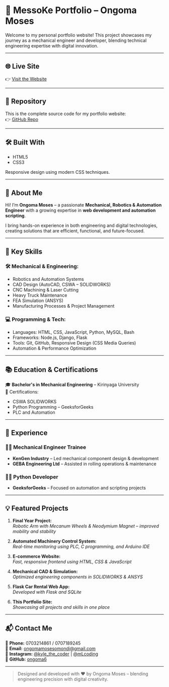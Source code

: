 # 🚀 MessoKe Portfolio – Ongoma Moses

Welcome to my personal portfolio website! This project showcases my journey as a mechanical engineer and developer, blending technical engineering expertise with digital innovation.

---

## 🌐 Live Site

👉 [Visit the Website](https://ongomaportfolio.netlify.app/)

---

## 📁 Repository

This is the complete source code for my portfolio website:  
👉 [GitHub Repo](https://github.com/Ongoma6/MessoKe_Portfolio)

---

## 🛠️ Built With

- HTML5  
- CSS3  

Responsive design using modern CSS techniques.

---

## 👤 About Me

Hi! I’m **Ongoma Moses** – a passionate **Mechanical, Robotics & Automation Engineer** with a growing expertise in **web development and automation scripting**.

I bring hands-on experience in both engineering and digital technologies, creating solutions that are efficient, functional, and future-focused.

---

## 🧠 Key Skills

### 🛠️ Mechanical & Engineering:
- Robotics and Automation Systems  
- CAD Design (AutoCAD, CSWA – SOLIDWORKS)  
- CNC Machining & Laser Cutting  
- Heavy Truck Maintenance  
- FEA Simulation (ANSYS)  
- Manufacturing Processes & Project Management

### 💻 Programming & Tech:
- Languages: HTML, CSS, JavaScript, Python, MySQL, Bash  
- Frameworks: Node.js, Django, Flask  
- Tools: Git, GitHub, Responsive Design (CSS Media Queries)  
- Automation & Performance Optimization  

---

## 📚 Education & Certifications

🎓 **Bachelor's in Mechanical Engineering** – Kirinyaga University  
📜 Certifications:
- CSWA SOLIDWORKS  
- Python Programming – GeeksforGeeks  
- PLC and Automation

---

## 💼 Experience

### 👨‍🔧 Mechanical Engineer Trainee  
- **KenGen Industry** – Led mechanical component design & development  
- **GEBA Engineering Ltd** – Assisted in rolling operations & maintenance

### 🧑‍💻 Python Developer  
- **GeeksforGeeks** – Focused on automation and scripting projects

---

## 💡 Featured Projects

1. **Final Year Project:**  
   *Robotic Arm with Mecanum Wheels & Neodymium Magnet – improved mobility and stability*

2. **Automated Machinery Control System:**  
   *Real-time monitoring using PLC, C programming, and Arduino IDE*

3. **E-commerce Website:**  
   *Fast, responsive frontend using HTML, CSS & JavaScript*

4. **Mechanical CAD & Simulation:**  
   *Optimized engineering components in SOLIDWORKS & ANSYS*

5. **Flask Car Rental Web App:**  
   *Developed with Flask and SQLite*

6. **This Portfolio Site:**  
   *Showcasing all projects and skills in one place*

---

## 📬 Contact Me

📱 **Phone:** 0703214861 / 0707189245  
📧 **Email:** ongomamosesomondi@gmail.com  
🔗 **Instagram:** [@kyle_the_coder](https://instagram.com/kyle_the_coder) | [@mLcoding](https://instagram.com/mLcoding)  
🐙 **GitHub:** [ongoma6](https://github.com/Ongoma6)

---

> Designed and developed with ❤️ by Ongoma Moses – blending engineering precision with digital creativity.
